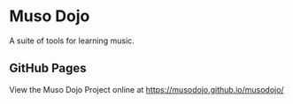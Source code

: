# Muso Dojo

A suite of tools for learning music.

## GitHub Pages

View the Muso Dojo Project online at
https://musodojo.github.io/musodojo/
